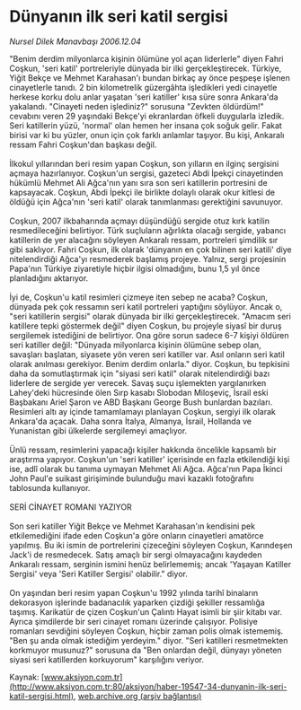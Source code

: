 # Dünyanın ilk seri katil sergisi

*Nursel Dilek Manavbaşı 2006.12.04*

<font class="agenda2NewsSpot">
 "Benim derdim milyonlarca kişinin ölümüne yol açan liderlerle" diyen Fahri Coşkun, 'seri katil' portreleriyle dünyada bir ilki gerçekleştirecek.
</font>
<font class="newsDetail">
 Türkiye, Yiğit Bekçe ve Mehmet Karahasan'ı bundan birkaç ay önce peşpeşe işlenen cinayetlerle tanıdı. 2 bin kilometrelik güzergâhta işledikleri yedi cinayetle herkese korku dolu anlar yaşatan 'seri katiller' kısa süre sonra Ankara'da yakalandı. "Cinayeti neden işlediniz?" sorusuna "Zevkten öldürdüm!" cevabını veren 29 yaşındaki Bekçe'yi ekranlardan öfkeli duygularla izledik. Seri katillerin yüzü, 'normal' olan hemen her insana çok soğuk gelir. Fakat birisi var ki bu yüzler, onun için çok farklı anlamlar taşıyor. Bu kişi, Ankaralı ressam Fahri Coşkun'dan başkası değil.
 <br/>
 <br/>
 İlkokul yıllarından beri resim yapan Coşkun, son yılların en ilginç sergisini açmaya hazırlanıyor. Coşkun'un sergisi, gazeteci Abdi İpekçi cinayetinden hükümlü Mehmet Ali Ağca'nın yanı sıra son seri katillerin portresini de kapsayacak. Coşkun, Abdi İpekçi ile birlikte dolaylı olarak okur kitlesi de öldüğü için Ağca'nın 'seri katil' olarak tanımlanması gerektiğini savunuyor.
 <br/>
 <br/>
 Coşkun,  2007 ilkbaharında açmayı düşündüğü sergide otuz kırk katilin resmedileceğini belirtiyor. Türk suçluların ağırlıkta olacağı sergide, yabancı katillerin de yer alacağını söyleyen Ankaralı ressam, portreleri şimdilik sır gibi saklıyor. Fahri Coşkun, ilk olarak 'dünyanın en çok bilinen seri katili' diye nitelendirdiği Ağca'yı resmederek başlamış projeye. Yalnız, sergi projesinin Papa'nın Türkiye ziyaretiyle hiçbir ilgisi olmadığını, bunu 1,5 yıl önce planladığını aktarıyor.
 <br/>
 <br/>
 İyi de, Coşkun'u katil resimleri çizmeye iten sebep ne acaba? Coşkun, dünyada pek çok ressamın seri katil portreleri yaptığını söylüyor. Ancak o, "seri katillerin sergisi" olarak dünyada bir ilki gerçekleştirecek. "Amacım seri katillere tepki göstermek değil" diyen Coşkun, bu projeyle siyasî bir duruş sergilemek istediğini de belirtiyor. Ona göre sorun sadece 6-7 kişiyi öldüren seri katiller değil: "Dünyada milyonlarca kişinin ölümüne sebep olan, savaşları başlatan, siyasete yön veren seri katiller var. Asıl onların seri katil olarak anılması gerekiyor. Benim derdim onlarla." diyor. Coşkun, bu tepkisini daha da somutlaştırmak için "siyasi seri katil" olarak nitelendirdiği bazı liderlere de sergide yer verecek. Savaş suçu işlemekten yargılanırken Lahey'deki hücresinde ölen Sırp kasabı Slobodan Miloşeviç, İsrail eski Başbakanı Ariel Şaron ve ABD Başkanı George Bush bunlardan bazıları. Resimleri altı ay içinde tamamlamayı planlayan Coşkun, sergiyi ilk olarak Ankara'da açacak. Daha sonra İtalya, Almanya, İsrail, Hollanda ve Yunanistan gibi ülkelerde sergilemeyi amaçlıyor.
 <br/>
 <br/>
 Ünlü ressam, resimlerini yapacağı kişiler hakkında öncelikle kapsamlı bir araştırma yapıyor. Coşkun'un 'seri katiller' içerisinde en fazla etkilendiği kişi ise, adlî olarak bu tanıma uymayan Mehmet Ali Ağca. Ağca'nın Papa İkinci John Paul'e suikast girişiminde bulunduğu mavi kazaklı fotoğrafını tablosunda kullanıyor.
 <br/>
 <br/>
 SERİ CİNAYET ROMANI YAZIYOR
 <br/>
 <br/>
 Son seri katiller Yiğit Bekçe ve Mehmet Karahasan'ın kendisini pek etkilemediğini ifade eden Coşkun'a göre onların cinayetleri amatörce yapılmış. Bu iki ismin de portrelerini çizeceğini söyleyen Coşkun, Karındeşen Jack'i de resmedecek. Satış amaçlı bir sergi olmayacağını kaydeden Ankaralı ressam, serginin ismini henüz belirlememiş; ancak 'Yaşayan Katiller Sergisi' veya 'Seri Katiller Sergisi' olabilir." diyor.
 <br/>
 <br/>
 On yaşından beri resim yapan Coşkun'u 1992 yılında tarihî binaların dekorasyon işlerinde badanacılık yaparken çizdiği şekiller ressamlığa taşımış. Karikatür de çizen Coşkun'un Çalıntı Hayat isimli bir şiir kitabı var. Ayrıca şimdilerde bir seri cinayet romanı üzerinde çalışıyor. Polisiye romanları sevdiğini söyleyen Coşkun, hiçbir zaman polis olmak istememiş. "Ben şu anda olmak istediğim yerdeyim." diyor. "Seri katilleri resmetmekten korkmuyor musunuz?" sorusuna da "Ben onlardan değil, dünyayı yöneten siyasi seri katillerden korkuyorum" karşılığını veriyor.
 <br/>
</font>

Kaynak: [www.aksiyon.com.tr](http://www.aksiyon.com.tr:80/aksiyon/haber-19547-34-dunyanin-ilk-seri-katil-sergisi.html), [web.archive.org (arşiv bağlantısı)](http://web.archive.org/web/20100727043514/http://www.aksiyon.com.tr:80/aksiyon/haber-19547-34-dunyanin-ilk-seri-katil-sergisi.html)
